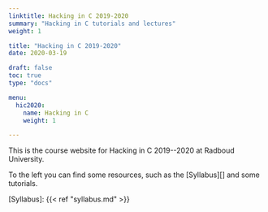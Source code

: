 ```yaml
---
linktitle: Hacking in C 2019-2020
summary: "Hacking in C tutorials and lectures"
weight: 1

title: "Hacking in C 2019-2020"
date: 2020-03-19

draft: false
toc: true
type: "docs"

menu:
  hic2020:
    name: Hacking in C
    weight: 1

---
```


This is the course website for Hacking in C 2019--2020 at Radboud University.

To the left you can find some resources, such as the [Syllabus][] and some tutorials.

[Syllabus]: {{< ref "syllabus.md" >}}
